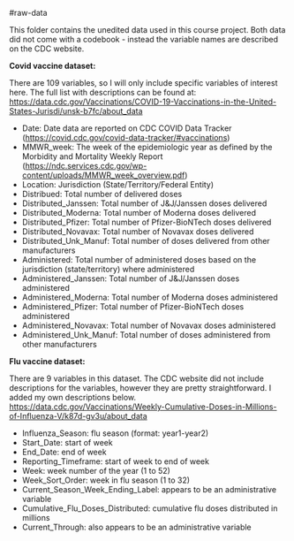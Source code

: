 #raw-data

This folder contains the unedited data used in this course project. Both data did not come with a codebook - instead the variable names are described on the CDC website. 

**Covid vaccine dataset:**

There are 109 variables, so I will only include specific variables of
interest here. The full list with descriptions can be found at:
https://data.cdc.gov/Vaccinations/COVID-19-Vaccinations-in-the-United-States-Jurisdi/unsk-b7fc/about_data

-   Date: Date data are reported on CDC COVID Data Tracker
    (https://covid.cdc.gov/covid-data-tracker/#vaccinations)
-   MMWR_week: The week of the epidemiologic year as defined by the
    Morbidity and Mortality Weekly Report
    (https://ndc.services.cdc.gov/wp-content/uploads/MMWR_week_overview.pdf)
-   Location: Jurisdiction (State/Territory/Federal Entity)
-   Distribued: Total number of delivered doses
-   Distributed_Janssen: Total number of J&J/Janssen doses delivered
-   Distributed_Moderna: Total number of Moderna doses delivered
-   Distributed_Pfizer: Total number of Pfizer-BioNTech doses delivered
-   Distributed_Novavax: Total number of Novavax doses delivered
-   Distributed_Unk_Manuf: Total number of doses delivered from other
    manufacturers
-   Administered: Total number of administered doses based on the
    jurisdiction (state/territory) where administered
-   Administered_Janssen: Total number of J&J/Janssen doses administered
-   Administered_Moderna: Total number of Moderna doses administered
-   Administered_Pfizer: Total number of Pfizer-BioNTech doses
    administered
-   Administered_Novavax: Total number of Novavax doses administered
-   Administered_Unk_Manuf: Total number of doses administered from
    other manufacturers

**Flu vaccine dataset:**

There are 9 variables in this dataset. The CDC website did not include
descriptions for the variables, however they are pretty straightforward.
I added my own descriptions below.
https://data.cdc.gov/Vaccinations/Weekly-Cumulative-Doses-in-Millions-of-Influenza-V/k87d-gv3u/about_data

-   Influenza_Season: flu season (format: year1-year2)
-   Start_Date: start of week
-   End_Date: end of week
-   Reporting_Timeframe: start of week to end of week
-   Week: week number of the year (1 to 52)
-   Week_Sort_Order: week in flu season (1 to 32)
-   Current_Season_Week_Ending_Label: appears to be an administrative
    variable
-   Cumulative_Flu_Doses_Distributed: cumulative flu doses distributed
    in millions
-   Current_Through: also appears to be an administrative variable

